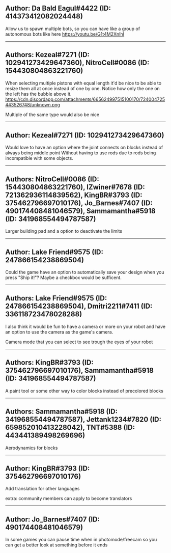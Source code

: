 ## Author: Da Bald Eagul#4422 (ID: 414373412082024448)

Allow us to spawn multiple bots, so you can have like a group of autonomous bots like here https://youtu.be/G1t4M2XnIhI

---------------------------------------------

## Authors: Kezeal#7271 (ID: 102941273429647360), NitroCell#0086 (ID: 154430804863221760)

When selecting multiple pistons with equal length it'd be nice to be able to resize them all at once instead of one by one. Notice how only the one on the left has the bubble above it.
https://cdn.discordapp.com/attachments/665624997515100170/724004725443526748/unknown.png

Multiple of the same type would also be nice

---------------------------------------------

## Author: Kezeal#7271 (ID: 102941273429647360)

Would love to have an option where the joint connects on blocks instead of always being middle point
Without having to use rods due to rods being incompatible with some objects.

---------------------------------------------

## Authors: NitroCell#0086 (ID: 154430804863221760), IZwiner#7678 (ID: 721362936114839562), KingBR#3793 (ID: 375462796697010176), Jo_Barnes#7407 (ID: 490174408481046579), Sammamantha#5918 (ID: 341968554494787587)

Larger building pad and a option to deactivate the limits

---------------------------------------------

## Author: Lake Friend#9575 (ID: 247866154238869504)

Could the game have an option to automatically save your design when you press "Ship it!"? Maybe a checkbox would be sufficent.

---------------------------------------------

## Authors: Lake Friend#9575 (ID: 247866154238869504), Dmitri2211#7411 (ID: 336118723478028288)

I also think it would be fun to have a camera or more on your robot and have an option to use the camera as the game's camera. 

Camera mode that you can select to see trough the eyes of your robot

---------------------------------------------

## Authors: KingBR#3793 (ID: 375462796697010176), Sammamantha#5918 (ID: 341968554494787587)

A paint tool or some other way to color blocks instead of precolored blocks

---------------------------------------------

## Authors: Sammamantha#5918 (ID: 341968554494787587), Jettank1234#7820 (ID: 659852010413228042), TNT#5388 (ID: 443441389498269696)

Aerodynamics for blocks

---------------------------------------------

## Author: KingBR#3793 (ID: 375462796697010176)

Add translation for other languages

extra:
community members can apply to become translators

---------------------------------------------

## Author: Jo_Barnes#7407 (ID: 490174408481046579)

In some games you can pause time when in photomode/freecam so you can get a better look at something before it ends